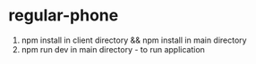 # regular-phone
1. npm install in client directory &&  npm install in main directory
2. npm run dev in main directory - to run application
